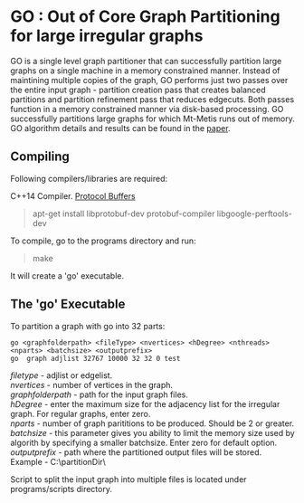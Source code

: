 
GO : Out of Core Graph Partitioning for large irregular graphs
=============================

GO is a single level graph partitioner that can successfully partition large graphs on a single machine in a memory constrained manner.
Instead of maintining multiple copies of the graph, GO performs just two passes over the entire input graph - partition creation pass that 
creates balanced partitions and partition refinement pass that reduces edgecuts. Both passes function in a memory constrained manner via 
disk-based processing. GO successfully partitions large graphs for which Mt-Metis runs out of memory. GO algorithm details and results
can be found in the [paper](https://www.cs.ucr.edu/~gupta/research/Publications/Comp/NAS2021.pdf).



Compiling 
-----------------------------
Following compilers/libraries are required:

C++14 Compiler.
[Protocol Buffers](https://protobuf.dev/)

> apt-get install libprotobuf-dev protobuf-compiler libgoogle-perftools-dev

To compile, go to the programs directory and run:

> make

It will create a 'go' executable.



The 'go' Executable
-----------------------------

To partition a graph with go into 32 parts:

    go <graphfolderpath> <fileType> <nvertices> <hDegree> <nthreads> <nparts> <batchsize> <outputprefix>
    go  graph adjlist 32767 10000 32 32 0 test   

*filetype* - adjlist or edgelist.  
*nvertices* - number of vertices in the graph.  
*graphfolderpath* - path for the input graph files.  
*hDegree* - enter the maximum size for the adjacency list for the irregular graph. For regular graphs, enter zero.  
*nparts* - number of graph parititions to be produced. Should be 2 or greater.  
*batchsize* - this parameter gives you ability to limit the memory size used by algorith by specifying a smaller batchsize.
              Enter zero for default option. 
*outputprefix* - path where the partitioned output files will be stored. Example - C:\partitionDir\


Script to split the input graph into multiple files is located under programs/scripts directory.  



<!-- Including GO API
-------------------------------

The file [mtmetis.h](@ref mtmetis.h) is the header that should be included
by external programs wishing link to mt-Metis. There are two high level
functions, mtmetis_partkway() for partitioning, and mtmetis_nd() for generating
orderings. At this time mt-Metis is highly experimental, and its
API is subject to change.
-->
